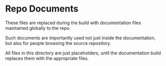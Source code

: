 # Repo Documents

These files are replaced during the build with documentation files maintained
globally to the repo.

Such documents are importantly used not just inside the documentation, but also
for people browsing the source repository.

All files in this directory are just placeholders, until the documentation build
replaces them with the appropriate files.
